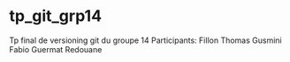 # tp_git_grp14
Tp final de versioning git du groupe 14
Participants:
	Fillon Thomas
	Gusmini Fabio
	Guermat Redouane
